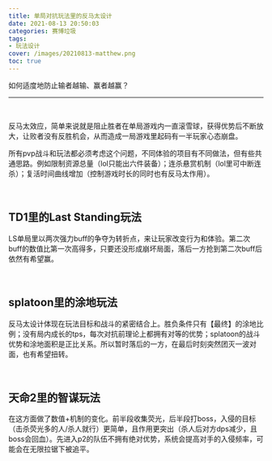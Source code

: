 ```yaml
---
title: 单局对抗玩法里的反马太设计
date: 2021-08-13 20:50:03
categories: 赛博垃圾
tags:
- 玩法设计 
cover: /images/20210813-matthew.png
toc: true
---
```


如何适度地防止输者越输、赢者越赢？

<!--more-->

---

   <br/>

反马太效应，简单来说就是阻止胜者在单局游戏内一直滚雪球，获得优势后不断放大，让败者没有反胜机会，从而造成一局游戏里起码有一半玩家心态崩盘。

所有pvp战斗和玩法都必须考虑这个问题，不同体验的项目有不同做法，但有些共通思路。例如限制资源总量（lol只能出六件装备）；连杀悬赏机制（lol里可中断连杀）；复活时间曲线增加（控制游戏时长的同时也有反马太作用）。

  <br/>

## TD1里的Last Standing玩法

LS单局里以两次强力buff的争夺为转折点，来让玩家改变行为和体验。第二次buff的数值比第一次高得多，只要还没形成崩坏局面，落后一方抢到第二次buff后依然有希望赢。

  <br/>

## splatoon里的涂地玩法

反马太设计体现在玩法目标和战斗的紧密结合上。胜负条件只有【最终】的涂地比例；没有局内成长的tps，每次对抗前理论上都拥有对等的优势；splatoon的战斗优势和涂地面积是正比关系。所以暂时落后的一方，在最后时刻突然团灭一波对面，也有希望扭转。

  <br/>

## 天命2里的智谋玩法

在这方面做了数值+机制的变化。前半段收集荧光，后半段打boss，入侵的目标（击杀荧光多的人/杀人就行）更简单，且作用更突出（杀人后对方dps减少，且boss会回血）。先进入p2的队伍不拥有绝对优势，系统会提高对手的入侵频率，可能会在无限拉锯下被追平。

  <br/>
